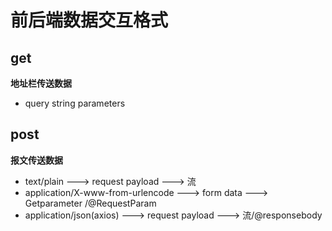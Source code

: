 # 前后端数据交互格式
<!-- author:lu.ren@mljr.com -->

## get
**地址栏传送数据** 
* query string parameters


## post
**报文传送数据**
* text/plain   --->   request payload  ---> 流
* application/X-www-from-urlencode   ---> form data   --->  Getparameter /@RequestParam
* application/json(axios)    --->   request payload   ---> 流/@responsebody